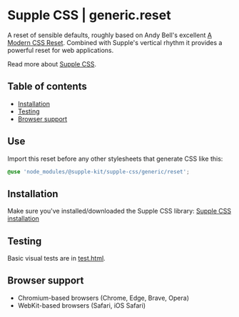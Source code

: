 # Supple CSS | generic.reset

A reset of sensible defaults, roughly based on Andy Bell's excellent [A Modern CSS Reset](https://hankchizljaw.com/wrote/a-modern-css-reset/). Combined with Supple's vertical rhythm it provides a powerful reset for web applications.

Read more about [Supple CSS](https://github.com/supple-css/supple).

## Table of contents

* [Installation](#installation)
* [Testing](#testing)
* [Browser support](#browser-support)

## Use
Import this reset before any other stylesheets that generate CSS like this:

```scss
@use 'node_modules/@supple-kit/supple-css/generic/reset';
```


## Installation
Make sure you've installed/downloaded the Supple CSS library: [Supple CSS installation](../../#installation)


## Testing
Basic visual tests are in [test.html](./test.html).


## Browser support

* Chromium-based browsers (Chrome, Edge, Brave, Opera)
* WebKit-based browsers (Safari, iOS Safari)
